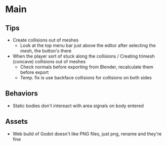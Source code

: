 # Main

## Tips

- Create collisions out of meshes
  - Look at the top menu bar just above the editor after selecting the mesh, the button's there
- When the player sort of stuck along the collisions / Creating trimesh (concave) collisions out of meshes
  - Check normals before exporting from Blender, recalculate them before export
  - Temp. fix is use backface collisions for collisions on both sides

## Behaviors

- Static bodies don't intereact with area signals on body entered

## Assets

- Web build of Godot doesn't like PNG files, just png, rename and they're fine
